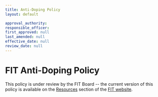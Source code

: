 ```yaml
---
title: Anti-Doping Policy
layout: default

approval_authority: 
responsible_officer: 
first_approved: null
last_amended: null
effective_date: null
review_date: null
---
```


# FIT Anti-Doping Policy

This policy is under review by the FIT Board -- the current version of this policy is available on
the [Resources](https://www.internationaltouch.org/resources/fit-resources/anti-doping-policies/)
section of the [FIT website].


[FIT website]: https://www.internationaltouch.org/
